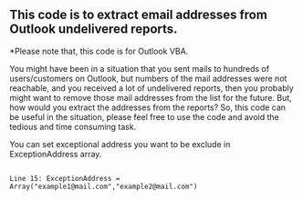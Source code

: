<h2>This code is to extract email addresses from Outlook undelivered reports.</h2>

*Please note that, this code is for Outlook VBA.

<lead>You might have been in a situation that you sent mails to hundreds of users/customers on Outlook, but numbers of the mail addresses were not reachable, and you received a lot of undelivered reports, then you probably might want to remove those mail addresses from the list for the future. But, how would you extract the addresses from the reports? So, this code can be useful in the situation, please feel free to use the code and avoid the tedious and time consuming task.</lead>

<section>
<p>You can set exceptional address you want to be exclude in ExceptionAddress array.</p>
<code>
Line 15: ExceptionAddress = Array("example1@mail.com","example2@mail.com")
</code>
</section>
